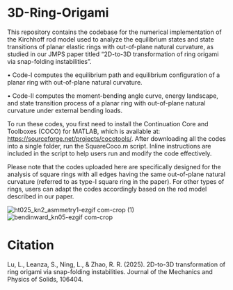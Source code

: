 # 3D-Ring-Origami

This repository contains the codebase for the numerical implementation of the Kirchhoff rod model used to analyze the equilibrium states and state transitions of planar elastic rings with out-of-plane natural curvature, as studied in our JMPS paper titled “2D-to-3D transformation of ring origami via snap-folding instabilities”. 

•	Code-I computes the equilibrium path and equilibrium configuration of a planar ring with out-of-plane natural curvature. 

•	Code-II computes the moment-bending angle curve, energy landscape, and state transition process of a planar ring with out-of-plane natural curvature under external bending loads.

To run these codes, you first need to install the Continuation Core and Toolboxes (COCO) for MATLAB, which is available at: https://sourceforge.net/projects/cocotools/. After downloading all the codes into a single folder, run the SquareCoco.m script. Inline instructions are included in the script to help users run and modify the code effectively.

Please note that the codes uploaded here are specifically designed for the analysis of square rings with all edges having the same out-of-plane natural curvature (referred to as type-I square ring in the paper). For other types of rings, users can adapt the codes accordingly based on the rod model described in our paper.

![ht025_kn2_asmmetry1-ezgif com-crop (1)](https://github.com/user-attachments/assets/7c1d7c4a-68a5-4db3-b8f6-b4c61eca599e)![bendinward_kn05-ezgif com-crop](https://github.com/user-attachments/assets/6fe809b4-6e46-4298-9005-f7dd0508e989)

# Citation
Lu, L., Leanza, S., Ning, L., & Zhao, R. R. (2025). 2D-to-3D transformation of ring origami via snap-folding instabilities. Journal of the Mechanics and Physics of Solids, 106404.
